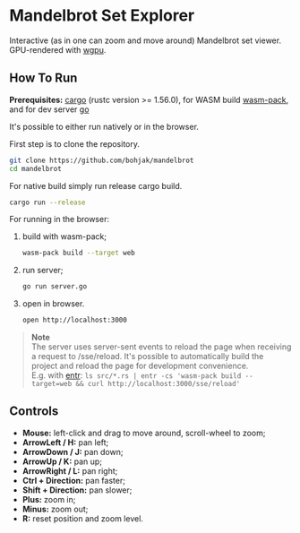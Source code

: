 # Mandelbrot Set Explorer

Interactive (as in one can zoom and move around) Mandelbrot set viewer. GPU-rendered with [wgpu](https://wgpu.rs).

## How To Run

**Prerequisites:** [cargo](https://doc.rust-lang.org/cargo/getting-started/installation.html) (rustc version >= 1.56.0), for WASM build [wasm-pack](https://rustwasm.github.io/wasm-pack/installer/), and for dev server [go](https://go.dev/dl/)

It's possible to either run natively or in the browser.

First step is to clone the repository.

```bash
git clone https://github.com/bohjak/mandelbrot
cd mandelbrot
```

For native build simply run release cargo build.

```bash
cargo run --release
```

For running in the browser:

1. build with wasm-pack;
   ```bash
   wasm-pack build --target web
   ```
1. run server;
   ```bash
   go run server.go
   ```
1. open in browser.
   ```bash
   open http://localhost:3000
   ```

> **Note**  
> The server uses server-sent events to reload the page when receiving a request to /sse/reload. It's possible to automatically build the project and reload the page for development convenience.  
> E.g. with [entr](https://eradman.com/entrproject/): `ls src/*.rs | entr -cs 'wasm-pack build --target=web && curl http://localhost:3000/sse/reload'`

## Controls

- **Mouse:** left-click and drag to move around, scroll-wheel to zoom;
- **ArrowLeft / H:** pan left;
- **ArrowDown / J:** pan down;
- **ArrowUp / K:** pan up;
- **ArrowRight / L:** pan right;
- **Ctrl + Direction:** pan faster;
- **Shift + Direction:** pan slower;
- **Plus:** zoom in;
- **Minus:** zoom out;
- **R:** reset position and zoom level.
